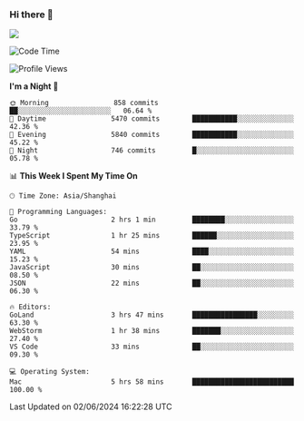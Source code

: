 ### Hi there 👋

<!--
**JJAYCHEN1e/jjaychen1e** is a ✨ _special_ ✨ repository because its `README.md` (this file) appears on your GitHub profile.

Here are some ideas to get you started:

- 🔭 I’m currently working on ...
- 🌱 I’m currently learning ...
- 👯 I’m looking to collaborate on ...
- 🤔 I’m looking for help with ...
- 💬 Ask me about ...
- 📫 How to reach me: ...
- 😄 Pronouns: ...
- ⚡ Fun fact: ...
-->

[![](https://github-readme-stats.vercel.app/api?username=jjaychen1e&show_icons=true)](https://github.com/jjaychen1e/github-readme-stats?count_private=true)

<!--START_SECTION:waka-->
![Code Time](http://img.shields.io/badge/Code%20Time-1%2C188%20hrs%2013%20mins-blue)

![Profile Views](http://img.shields.io/badge/Profile%20Views-5-blue)

**I'm a Night 🦉** 

```text
🌞 Morning                858 commits         ██░░░░░░░░░░░░░░░░░░░░░░░   06.64 % 
🌆 Daytime                5470 commits        ███████████░░░░░░░░░░░░░░   42.36 % 
🌃 Evening                5840 commits        ███████████░░░░░░░░░░░░░░   45.22 % 
🌙 Night                  746 commits         █░░░░░░░░░░░░░░░░░░░░░░░░   05.78 % 
```


📊 **This Week I Spent My Time On** 

```text
🕑︎ Time Zone: Asia/Shanghai

💬 Programming Languages: 
Go                       2 hrs 1 min         ████████░░░░░░░░░░░░░░░░░   33.79 % 
TypeScript               1 hr 25 mins        ██████░░░░░░░░░░░░░░░░░░░   23.95 % 
YAML                     54 mins             ████░░░░░░░░░░░░░░░░░░░░░   15.23 % 
JavaScript               30 mins             ██░░░░░░░░░░░░░░░░░░░░░░░   08.50 % 
JSON                     22 mins             ██░░░░░░░░░░░░░░░░░░░░░░░   06.30 % 

🔥 Editors: 
GoLand                   3 hrs 47 mins       ████████████████░░░░░░░░░   63.30 % 
WebStorm                 1 hr 38 mins        ███████░░░░░░░░░░░░░░░░░░   27.40 % 
VS Code                  33 mins             ██░░░░░░░░░░░░░░░░░░░░░░░   09.30 % 

💻 Operating System: 
Mac                      5 hrs 58 mins       █████████████████████████   100.00 % 
```


 Last Updated on 02/06/2024 16:22:28 UTC
<!--END_SECTION:waka-->
